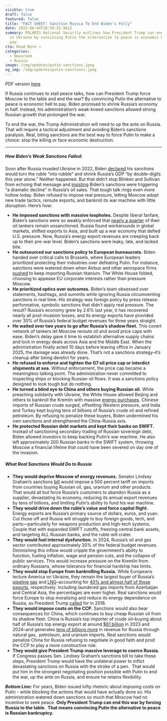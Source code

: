 ```yaml
---
visible: true
draft: false
featured: false
title: "FACT SHEET: Sanction Russia To End Biden’s Folly"
date: 2025-06-04T18:59:52.961Z
summary: POLARIS National Security outlines how President Trump can end the war
  in Ukraine by convincing Putin the alternative to peace is economic hell to
  pay.
cta: Read More →
categories:
  - Newsroom
  - Russia
image: /img/updates/putin-sanctions.jpeg
og_img: /img/updates/putin-sanctions.jpeg
---
```

PDF version [here](/docs/sanction-russia-to-end-biden’s-folly.pdf)

If Russia continues to stall peace talks, how can President Trump force Moscow to the table and end the war? By convincing Putin the alternative to peace is economic hell to pay. Biden promised to shrink Russia’s economy in half. Instead, his administration’s weak-kneed sanctions allowed strong Russian growth that prolonged the war.

To end the war, the Trump Administration will need to up the ante on Russia. That will require a tactical adjustment and avoiding Biden’s sanctions paralysis. Real, biting sanctions are the best way to force Putin to make a choice: stop the killing or face economic destruction.

- - -

##### **How Biden’s Weak Sanctions Failed:**

Soon after Russia invaded Ukraine in 2022, Biden [declared](https://www.politico.com/news/2022/03/31/ruble-recovery-russia-biden-sanctions-00021850) his sanctions would turn the ruble “into rubble” and shrink Russia’s GDP “by double-digits this year alone.” Neither happened. But that didn’t stop Blinken and Sullivan from echoing that message and [insisting](https://www.washingtonpost.com/us-policy/2022/03/21/russian-oil-sales-white-house/) Biden’s sanctions were triggering “a dramatic decline” in Russia’s oil sales. That tough talk rings even more hollow today. Biden refused to impose real pressure, letting Moscow adopt new trade tactics, reroute exports, and bankroll its war machine with little disruption. Here’s how:

* **He imposed sanctions with massive loopholes.** Despite liberal fanfare, Biden’s sanctions were so weakly enforced that [nearly a quarter](https://www.brookings.edu/articles/the-race-to-sanction-russias-growing-shadow-fleet/) of their oil tankers remain unsanctioned. Russia found workarounds in global markets, shifted exports to Asia, and built up a war economy that defied U.S. pressure. Now, Russia’s energy export revenues are creeping back up to their pre-war level. Biden’s sanctions were leaky, late, and lacked bite.
* **He outsourced our sanctions policy to European bureaucrats.** Biden handed over critical calls to Brussels, where European leaders prioritized protecting their industries over defeating Putin. For instance, sanctions were watered down when Airbus and other aerospace firms [pushed](https://www.reuters.com/business/aerospace-defense/help-airbus-macron-pressed-canada-ease-russia-titanium-sanctions-2024-05-30/) to keep importing Russian titanium. The White House folded, choosing to appease EU corporate interests rather than pressure Moscow.
* **He prioritized optics over outcomes.** Biden’s team obsessed over statements, hashtags, and summits while ignoring Russia circumventing sanctions in real time. His strategy was foreign policy by press release: performative, symbolic sanctions that didn’t apply real pressure. The result? Russia’s economy grew by 2.6% last year, it has recovered nearly all post-invasion losses, and its energy exports have provided over 30% of Russia’s federal budget revenues for three years straight.
* **He waited over two years to go after Russia’s shadow fleet.** This covert network of tankers let Moscow reroute oil and avoid price caps with ease. Biden’s delay gave it time to establish alternative supply chains and lock in energy deals across Asia and the Middle East. When the administration finally acted 10 days before leaving office in January 2025, the damage was already done. That’s not a sanctions strategy–it’s cleanup after being derelict for years.
* **He refused to enforce and tighten the G7 oil price cap or interdict shipments at sea.** Without enforcement, the price cap became a meaningless talking point. The administration never committed to inspecting ships or blocking Russian oil flows. It was a sanctions policy designed to look tough but do nothing. 
* **He turned a blind eye to China and others buying Russian oil.** While preaching solidarity with Ukraine, the White House allowed Beijing and others to bankroll the Kremlin with massive [energy purchases](https://www.spglobal.com/commodity-insights/en/news-research/latest-news/crude-oil/121324-russia-to-increase-oil-gas-exports-to-china-in-2025-to-sustain-income-tsinghua). Chinese imports of Russian crude surged, offsetting Western pressure, and India and Turkey kept buying tens of billions of Russia’s crude oil and refined petroleum. By refusing to penalize these buyers, Biden undermined his own sanctions and strengthened the China-Russia axis.
* **He protected Russian debt markets and kept their banks on SWIFT.** Instead of sanctioning secondary trading of Russian sovereign debt, Biden allowed investors to keep backing Putin’s war machine. He also left approximately 200 Russian banks in the SWIFT system, throwing Moscow a financial lifeline that could have been severed on day one of the invasion.

##### **What Real Sanctions Would Do to Russia**

* **They would deprive Moscow of energy revenues.** Senator Lindsey Graham’s sanctions [bill](https://www.reuters.com/world/europe/us-senator-graham-senate-work-russia-sanctions-bill-next-week-2025-05-30/) would impose a 500 percent tariff on imports from countries buying Russian oil, gas, uranium and other products. That would all but force Russia’s customers to abandon Russia as a supplier, devastating its economy, reducing its annual export revenues by tens of billions, and limiting Putin’s ability to fund his war machine.
* **They would drive down the ruble’s value and force capital flight.** Energy exports are Russia’s primary source of dollars, euros, and yuan. Cut those off and Russia will struggle to buy foreign goods, tech, and parts—particularly for weapons production and high-tech systems. Couple that with expanded SWIFT cutoffs, freezing central bank assets, and targeting ALL Russian banks, and the ruble will crater. 
* **They would fuel internal dysfunction.** In 2024, Russia’s oil and gas sector contributed approximately 30% of the federal budget revenues. Diminishing this inflow would cripple the government’s ability to function, fueling inflation, wage and pension cuts, and the collapse of public services. This would increase pressure on the Kremlin from ordinary Russians, whose tolerance for financial hardship has limits.
* **They would stop Europe from bankrolling Russia.** While Europeans lecture America on Ukraine, they remain the largest buyer of Russia’s [pipeline gas](https://www.reuters.com/business/energy/russian-pipeline-gas-exports-europe-rose-10-mm-may-data-shows-2025-06-02/?utm_source=chatgpt.com) and [LNG](https://www.reuters.com/business/energy/turkstream-gas-pipeline-could-slow-eu-russia-decoupling-vladimirov-2025-05-07/?utm_source=chatgpt.com)–accounting for [40% and almost half of those exports](https://www.bbc.com/news/articles/cdxk454kxz8o?utm_source=chatgpt.com), respectively. Including laundered gas imports from Azerbaijan and Central Asia, the percentages are even higher. Real sanctions would force Europe to stop moralizing and reduce its energy dependence on Russia, as President Trump [called](https://www.pbs.org/newshour/world/trump-scolded-germany-for-buying-gas-from-russia-heres-what-we-know) for in 2018.
* **They would impose costs on the CCP.** Sanctions would also bear consequences for China, which continues to buy cheap Russian oil from its shadow fleet. China is Russia’s top importer of crude oil–buying about half of Russia’s top energy export at around [$61 billion](https://tradingeconomics.com/china/imports/russia/crude-oil-petroleum-bituminous-minerals) in 2023 and 2024–and generates [tens of billions more](https://merics.org/en/china-russia-dashboard-facts-and-figures-special-relationship?utm_source=chatgpt.com) in revenue for Russia through natural gas,  petroleum, and uranium imports. Real sanctions would penalize China for Russia refusing to negotiate in good faith and prod the CCP to play a more constructive role.
* **They would give President Trump massive leverage to coerce Russia.**  If Congress passes Sen. Lindsey Graham’s sanctions bill to take these steps, President Trump would have the unilateral power to inflict devastating sanctions on Russia with the stroke of a pen.  That would put him in the strongest negotiating position possible with Putin to end the war, up the ante on Russia, and ensure he retains flexibility.

***Bottom Line:*** For years, Biden issued lofty rhetoric about imposing costs on Putin - while blocking the actions that would have actually done so. His administration watered down sanctions so much that Moscow had no incentive to seek peace. **Only President Trump can end this war by forcing Russia to the table.  That means convincing Putin the alternative to peace is Russian bankruptcy.**